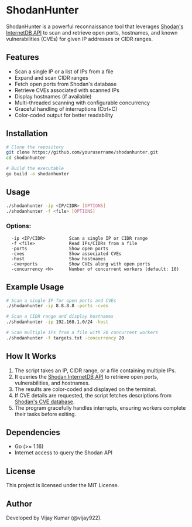 # ShodanHunter

ShodanHunter is a powerful reconnaissance tool that leverages [Shodan's InternetDB API](https://internetdb.shodan.io/) to scan and retrieve open ports, hostnames, and known vulnerabilities (CVEs) for given IP addresses or CIDR ranges.

## Features
- Scan a single IP or a list of IPs from a file
- Expand and scan CIDR ranges
- Fetch open ports from Shodan's database
- Retrieve CVEs associated with scanned IPs
- Display hostnames (if available)
- Multi-threaded scanning with configurable concurrency
- Graceful handling of interruptions (Ctrl+C)
- Color-coded output for better readability

## Installation
```sh
# Clone the repository
git clone https://github.com/yourusername/shodanhunter.git
cd shodanhunter

# Build the executable
go build -o shodanhunter
```

## Usage
```sh
./shodanhunter -ip <IP/CIDR> [OPTIONS]
./shodanhunter -f <file> [OPTIONS]
```

### Options:
```
  -ip <IP/CIDR>         Scan a single IP or CIDR range
  -f <file>             Read IPs/CIDRs from a file
  -ports                Show open ports
  -cves                 Show associated CVEs
  -host                 Show hostnames
  -cve+ports            Show CVEs along with open ports
  -concurrency <N>      Number of concurrent workers (default: 10)
```

## Example Usage
```sh
# Scan a single IP for open ports and CVEs
./shodanhunter -ip 8.8.8.8 -ports -cves

# Scan a CIDR range and display hostnames
./shodanhunter -ip 192.168.1.0/24 -host

# Scan multiple IPs from a file with 20 concurrent workers
./shodanhunter -f targets.txt -concurrency 20
```

## How It Works
1. The script takes an IP, CIDR range, or a file containing multiple IPs.
2. It queries the [Shodan InternetDB API](https://internetdb.shodan.io/) to retrieve open ports, vulnerabilities, and hostnames.
3. The results are color-coded and displayed on the terminal.
4. If CVE details are requested, the script fetches descriptions from [Shodan's CVE database](https://cvedb.shodan.io/).
5. The program gracefully handles interrupts, ensuring workers complete their tasks before exiting.

## Dependencies
- Go (>= 1.16)
- Internet access to query the Shodan API

## License
This project is licensed under the MIT License.

## Author
Developed by Vijay Kumar (@vijay922).

